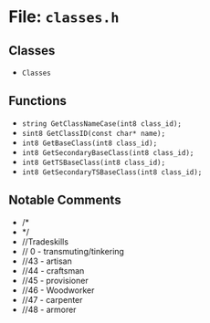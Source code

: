 # File: `classes.h`

## Classes

- `Classes`

## Functions

- `string GetClassNameCase(int8 class_id);`
- `sint8 GetClassID(const char* name);`
- `int8 GetBaseClass(int8 class_id);`
- `int8 GetSecondaryBaseClass(int8 class_id);`
- `int8 GetTSBaseClass(int8 class_id);`
- `int8 GetSecondaryTSBaseClass(int8 class_id);`

## Notable Comments

- /*
- */
- //Tradeskills
- // 0 - transmuting/tinkering
- //43 - artisan
- //44 - craftsman
- //45 - provisioner
- //46 - Woodworker
- //47 - carpenter
- //48 - armorer
